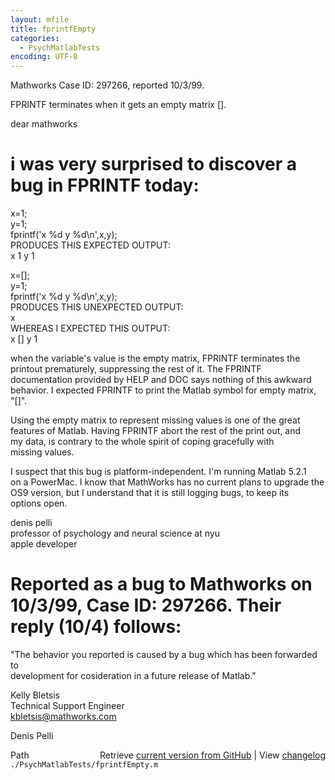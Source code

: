 ```yaml
---
layout: mfile
title: fprintfEmpty
categories:
  - PsychMatlabTests
encoding: UTF-8
---
```


Mathworks Case ID: 297266, reported 10/3/99.  

FPRINTF terminates when it gets an empty matrix [].  

dear mathworks  

# i was very surprised to discover a bug in FPRINTF today:  

x=1;  
y=1;  
fprintf('x %d y %d\\n',x,y);  
PRODUCES THIS EXPECTED OUTPUT:  
x 1 y 1  

x=[];  
y=1;  
fprintf('x %d y %d\\n',x,y);  
PRODUCES THIS UNEXPECTED OUTPUT:  
x  
WHEREAS I EXPECTED THIS OUTPUT:  
x [] y 1  

when the variable's value is the empty matrix, FPRINTF terminates the  
printout prematurely, suppressing the rest of it. The FPRINTF  
documentation provided by HELP and DOC says nothing of this awkward  
behavior. I expected FPRINTF to print the Matlab symbol for empty matrix,  
"[]".  

Using the empty matrix to represent missing values is one of the great  
features of Matlab. Having FPRINTF abort the rest of the print out, and  
my data, is contrary to the whole spirit of coping gracefully with  
missing values.  

I suspect that this bug is platform-independent. I'm running Matlab 5.2.1  
on a PowerMac. I know that MathWorks has no current plans to upgrade the  
OS9 version, but I understand that it is still logging bugs, to keep its  
options open.  

denis pelli  
professor of psychology and neural science at nyu  
apple developer  


# Reported as a bug to Mathworks on 10/3/99, Case ID: 297266. Their reply (10/4) follows:  

"The behavior you reported is caused by a bug which has been forwarded to  
development for cosideration in a future release of Matlab."  

Kelly Bletsis  
Technical Support Engineer  
kbletsis@mathworks.com  


Denis Pelli  


<div class="code_header" style="text-align:right;">
  <span style="float:left;">Path&nbsp;&nbsp;</span> <span class="counter">Retrieve <a href=
  "https://raw.github.com/Psychtoolbox-3/Psychtoolbox-3/beta/./PsychMatlabTests/fprintfEmpty.m">current version from GitHub</a> | View <a href=
  "https://github.com/Psychtoolbox-3/Psychtoolbox-3/commits/beta/./PsychMatlabTests/fprintfEmpty.m">changelog</a></span>
</div>
<div class="code">
  <code>./PsychMatlabTests/fprintfEmpty.m</code>
</div>

